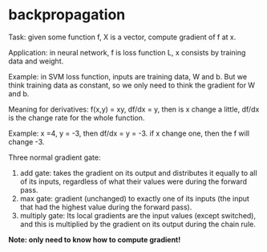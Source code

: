 # backpropagation
Task: given some function f, X is a vector, compute gradient of f at x. 

Application: in neural network, f is loss function L, x consists by training data and weight. 

Example: in SVM loss function, inputs are training data, W and b. But we think training data as constant, so we only need to 
        think the gradient for W and b.
        
Meaning for derivatives: f(x,y) = xy, df/dx = y, then is x change a little, df/dx is the change rate for the whole function.

Example: x =4, y = -3, then df/dx = y = -3. if x change one, then the f will change -3. 

Three normal gradient gate:
1. add gate:  takes the gradient on its output and distributes it equally to all of its inputs, regardless of what their 
values were during the forward pass.
2. max gate: gradient (unchanged) to exactly one of its inputs (the input that had the highest value during the forward pass). 
3. multiply gate: Its local gradients are the input values (except switched), and this is multiplied by the gradient on its output during 
the chain rule. 


**Note: only need to know how to compute gradient!**
